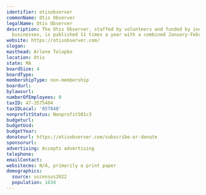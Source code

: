 ```yaml
---
identifier: otisobserver
commonName: Otis Observer
legalName: Otis Observer
description: The Otis Observer, staffed by volunteers and funded by individuals and
  businesses, is published 11 times a year with a combined January-February issue.
website: https://otisobserver.com/
slogan:
masthead: Arlene Tolopko
location: Otis
state: MA
boardSize: 4
boardType:
membershipType: non-membership
boardurl:
bylawsurl:
numberOfEmployees: 0
taxID: 47-3575404
taxIDLocal: '057848'
nonprofitStatus: Nonprofit501c3
budgeturl:
budgetUsd:
budgetYear:
donateurl: https://otisobserver.com/subscribe-or-donate
sponsorurl:
advertising: Accepts advertising
telephone:
emailContact:
websitecms: N/A, primarily a print paper
demographics:
  source: uscensus2022
  population: 1634
---
```

